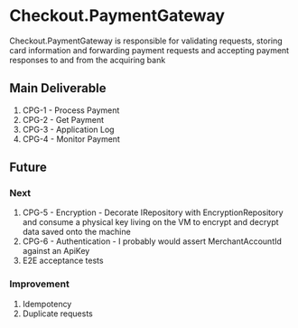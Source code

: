 # Checkout.PaymentGateway

Checkout.PaymentGateway is responsible for validating requests, storing card information and forwarding payment requests and accepting payment responses to and from the acquiring bank

## Main Deliverable

1. CPG-1 - Process Payment
2. CPG-2 - Get Payment
3. CPG-3 - Application Log
4. CPG-4 - Monitor Payment


## Future

### Next

1. CPG-5 - Encryption - Decorate IRepository<T> with EncryptionRepository<T> and consume a physical key living on the VM to encrypt and decrypt data saved onto the machine
2. CPG-6 - Authentication - I probably would assert MerchantAccountId against an ApiKey 
3. E2E acceptance tests

### Improvement

1. Idempotency
2. Duplicate requests
